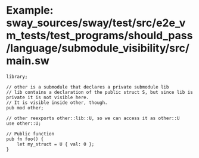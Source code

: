 # Example: sway_sources/sway/test/src/e2e_vm_tests/test_programs/should_pass/language/submodule_visibility/src/main.sw

```sway
library;

// other is a submodule that declares a private submodule lib
// lib contains a declaration of the public struct S, but since lib is private it is not visible here.
// It is visible inside other, though.
pub mod other;

// other reexports other::lib::U, so we can access it as other::U
use other::U;

// Public function
pub fn foo() {
    let my_struct = U { val: 0 };
}

```
